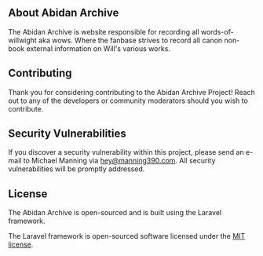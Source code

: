 ## About Abidan Archive

The Abidan Archive is website responsible for recording all words-of-willwight aka wows. Where the fanbase strives to record all canon non-book external information on Will's various works.

## Contributing

Thank you for considering contributing to the Abidan Archive Project! Reach out to any of the developers or community moderators should you wish to contribute.

## Security Vulnerabilities

If you discover a security vulnerability within this project, please send an e-mail to Michael Manning via  [hey@manning390.com](mailto:hey@manning390.com). All security vulnerabilities will be promptly addressed.

## License

The Abidan Archive is open-sourced and is built using the Laravel framework.

The Laravel framework is open-sourced software licensed under the [MIT license](https://opensource.org/licenses/MIT).
